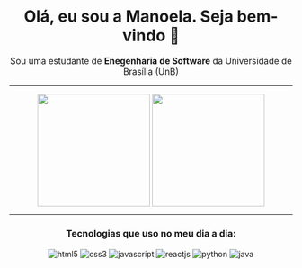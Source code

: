 <div align="center">
    <h1>Olá, eu sou a Manoela. Seja bem-vindo 👋</h1>
    <p style="font-size: 1.1em">
        Sou uma estudante de <b>Enegenharia de Software</b> da Universidade de Brasília (UnB)</p>
    <hr>
<img height=200 align="center" src="https://github-readme-stats.vercel.app/api?username=manu-sgc&show_icons=true&theme=defaukt&text_color=fff&title_color=fff&rank_icon=github&bg_color=0.5,e96443,904e95&icon_color=fff&hide_border=true&locale=pt-br" />
<img height=200 align="center" src="https://github-readme-stats.vercel.app/api/top-langs/?username=manu-sgc&size_weight=0.5&count_weight=0.5&layout=donut&text_color=fff&title_color=fff&bg_color=0.5,904e95,e96443&hide_border=true&locale=pt-br">
<hr>
    <h3>Tecnologias que uso no meu dia a dia:</h3>
    <div>
        <img align="center" alt="html5" src="https://img.shields.io/badge/HTML5-E34F26?style=for-the-badge&logo=html5&logoColor=white">
        <img align="center" alt="css3" src="https://img.shields.io/badge/CSS3-1572B6?style=for-the-badge&logo=css3&logoColor=white">
        <img align="center" alt="javascript" src="https://img.shields.io/badge/JavaScript-F7DF1E?style=for-the-badge&logo=javascript&logoColor=black">
        <img align="center" alt="reactjs" src="https://img.shields.io/badge/React-20232A?style=for-the-badge&logo=react&logoColor=61DAFB">
        <img align="center" alt="python" src="https://img.shields.io/badge/Python-14354C?style=for-the-badge&logo=python&logoColor=white">
        <img align="center" alt="java" src="https://img.shields.io/badge/Java-ED8B00?style=for-the-badge&logo=openjdk&logoColor=white">
    </div>
</div>
